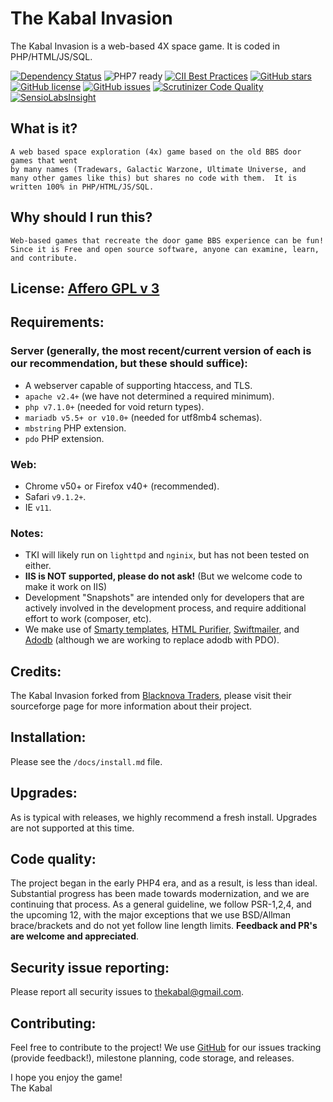 # The Kabal Invasion

The Kabal Invasion is a web-based 4X space game. It is coded in PHP/HTML/JS/SQL.

[![Dependency Status](https://www.versioneye.com/user/projects/57796f3468ee07003cb5d764/badge.svg?style=flat-square)](https://www.versioneye.com/user/projects/57796f3468ee07003cb5d764)
![PHP7 ready](https://img.shields.io/badge/PHP7-ready-green.svg)
[![CII Best Practices](https://bestpractices.coreinfrastructure.org/projects/124/badge)](https://bestpractices.coreinfrastructure.org/projects/124)
[![GitHub stars](https://img.shields.io/github/stars/thekabal/tki.svg)](https://github.com/thekabal/tki/stargazers)
[![GitHub license](https://img.shields.io/badge/license-AGPL-blue.svg)](https://www.gnu.org/licenses/agpl-3.0.html)
[![GitHub issues](https://img.shields.io/github/issues/thekabal/tki.svg)](https://github.com/thekabal/tki/issues)
[![Scrutinizer Code Quality](https://scrutinizer-ci.com/g/thekabal/tki/badges/quality-score.png?b=master)](https://scrutinizer-ci.com/g/thekabal/tki/?branch=master)
[![SensioLabsInsight](https://insight.sensiolabs.com/projects/1efef371-bff2-4809-a330-5470a0e7b9fa/mini.png)](https://insight.sensiolabs.com/projects/1efef371-bff2-4809-a330-5470a0e7b9fa)

## What is it?
    A web based space exploration (4x) game based on the old BBS door games that went
    by many names (Tradewars, Galactic Warzone, Ultimate Universe, and
    many other games like this) but shares no code with them.  It is
    written 100% in PHP/HTML/JS/SQL.

## Why should I run this?
    Web-based games that recreate the door game BBS experience can be fun!
    Since it is Free and open source software, anyone can examine, learn, and contribute.
    
## License: [Affero GPL v 3](https://www.gnu.org/licenses/agpl-3.0.en.html)

## Requirements:

### Server (generally, the most recent/current version of each is our recommendation, but these should suffice):
- A webserver capable of supporting htaccess, and TLS.
- `apache v2.4+` (we have not determined a required minimum).
- `php v7.1.0+` (needed for void return types).
- `mariadb v5.5+ or v10.0+` (needed for utf8mb4 schemas).
- `mbstring` PHP extension.
- `pdo` PHP extension.

### Web:
- Chrome v50+ or Firefox v40+ (recommended).
- Safari `v9.1.2+`.
- IE `v11`.

### Notes:
- TKI will likely run on `lighttpd` and `nginix`, but has not been tested on either. 
- **IIS is NOT supported, please do not ask!** (But we welcome code to make it work on IIS)
- Development "Snapshots" are intended only for developers that are actively involved in the development process, and require additional effort to work (composer, etc).
- We make use of [Smarty templates](http://www.smarty.net/), [HTML Purifier](http://htmlpurifier.org/), [Swiftmailer](http://swiftmailer.org/), and [Adodb](http://adodb.org/dokuwiki/doku.php) (although we are working to replace adodb with PDO).

## Credits:
The Kabal Invasion forked from [Blacknova Traders](https://sourceforge.net/projects/blacknova/), please visit their sourceforge page for more information about their project.

## Installation:
Please see the `/docs/install.md` file.

## Upgrades:
As is typical with releases, we highly recommend a fresh install. Upgrades are not supported at this time.

## Code quality:
The project began in the early PHP4 era, and as a result, is less than ideal. Substantial progress has been made towards modernization, and we are continuing that process. As a general guideline, we follow PSR-1,2,4, and the upcoming 12, with the major exceptions that we use BSD/Allman brace/brackets and do not yet follow line length limits. **Feedback and PR's are welcome and appreciated**.

## Security issue reporting:
Please report all security issues to thekabal@gmail.com.

## Contributing:
Feel free to contribute to the project! We use [GitHub](https://github.com/thekabal/tki/) for our issues tracking (provide feedback!), milestone planning, code storage, and releases.

I hope you enjoy the game!
<br>The Kabal
